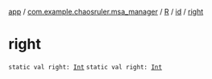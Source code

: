 [app](../../../index.md) / [com.example.chaosruler.msa_manager](../../index.md) / [R](../index.md) / [id](index.md) / [right](.)

# right

`static val right: `[`Int`](https://kotlinlang.org/api/latest/jvm/stdlib/kotlin/-int/index.html)
`static val right: `[`Int`](https://kotlinlang.org/api/latest/jvm/stdlib/kotlin/-int/index.html)